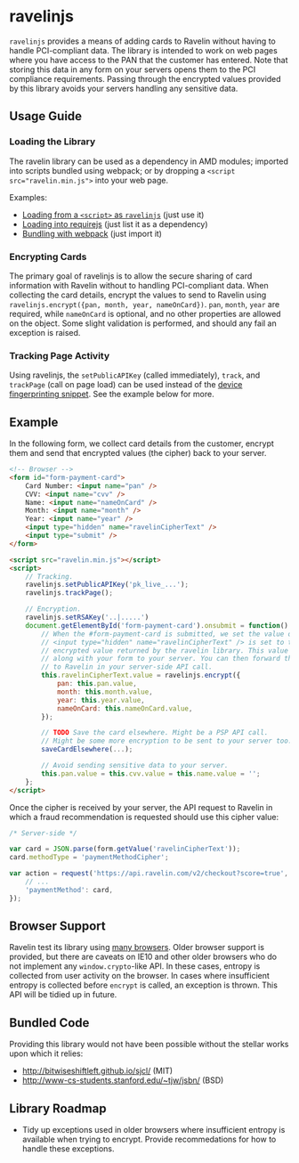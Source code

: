 # ravelinjs

`ravelinjs` provides a means of adding cards to Ravelin without having to handle
PCI-compliant data. The library is intended to work on web pages where you have
access to the PAN that the customer has entered. Note that storing this data in
any form on your servers opens them to the PCI compliance requirements. Passing
through the encrypted values provided by this library avoids your servers
handling any sensitive data.

## Usage Guide

### Loading the Library

The ravelin library can be used as a dependency in AMD modules; imported into
scripts bundled using webpack; or by dropping a `<script src="ravelin.min.js">`
into your web page.

Examples:

* [Loading from a `<script>` as `ravelinjs`](test/pages/scripttag) (just use it)
* [Loading into requirejs](test/pages/amd) (just list it as a dependency)
* [Bundling with webpack](test/pages/webpack) (just import it)

### Encrypting Cards

The primary goal of ravelinjs is to allow the secure sharing of card information
with Ravelin without to handling PCI-compliant data. When collecting the card
details, encrypt the values to send to Ravelin using
`ravelinjs.encrypt({pan, month, year, nameOnCard})`. `pan`, `month`, `year` are
required, while `nameOnCard` is optional, and no other properties are allowed
on the object. Some slight validation is performed, and should any fail an
exception is raised.

### Tracking Page Activity

Using ravelinjs, the `setPublicAPIKey` (called immediately), `track`, and
`trackPage` (call on page load) can be used instead of the [device
fingerprinting snippet][device-track]. See the example below for more.

## Example

In the following form, we collect card details from the customer, encrypt them
and send that encrypted values (the cipher) back to your server.

```html
<!-- Browser -->
<form id="form-payment-card">
    Card Number: <input name="pan" />
    CVV: <input name="cvv" />
    Name: <input name="nameOnCard" />
    Month: <input name="month" />
    Year: <input name="year" />
    <input type="hidden" name="ravelinCipherText" />
    <input type="submit" />
</form>

<script src="ravelin.min.js"></script>
<script>
    // Tracking.
    ravelinjs.setPublicAPIKey('pk_live_...');
    ravelinjs.trackPage();

    // Encryption.
    ravelinjs.setRSAKey('..|.....')
    document.getElementById('form-payment-card').onsubmit = function() {
        // When the #form-payment-card is submitted, we set the value of the
        // <input type="hidden" name="ravelinCipherText" /> is set to the
        // encrypted value returned by the ravelin library. This value is sent
        // along with your form to your server. You can then forward this value
        // to Ravelin in your server-side API call.
        this.ravelinCipherText.value = ravelinjs.encrypt({
            pan: this.pan.value,
            month: this.month.value,
            year: this.year.value,
            nameOnCard: this.nameOnCard.value,
        });

        // TODO Save the card elsewhere. Might be a PSP API call.
        // Might be some more encryption to be sent to your server too.
        saveCardElsewhere(...);

        // Avoid sending sensitive data to your server.
        this.pan.value = this.cvv.value = this.name.value = '';
    };
</script>
```

Once the cipher is received by your server, the API request to Ravelin in which a fraud recommendation is requested should use this cipher value:

```js
/* Server-side */

var card = JSON.parse(form.getValue('ravelinCipherText'));
card.methodType = 'paymentMethodCipher';

var action = request('https://api.ravelin.com/v2/checkout?score=true', {
    // ...
    'paymentMethod': card,
});
```

## Browser Support

Ravelin test its library using [many browsers](test/crossbrowser.conf.js). Older
browser support is provided, but there are caveats on IE10 and other older
browsers who do not implement any `window.crypto`-like API. In these cases,
entropy is collected from user activity on the browser. In cases where
insufficient entropy is collected before `encrypt` is called, an exception is
thrown. This API will be tidied up in future.

## Bundled Code

Providing this library would not have been possible without the stellar works
upon which it relies:

* http://bitwiseshiftleft.github.io/sjcl/ (MIT)
* http://www-cs-students.stanford.edu/~tjw/jsbn/ (BSD)

## Library Roadmap

* Tidy up exceptions used in older browsers where insufficient entropy is
  available when trying to encrypt. Provide recommedations for how to handle
  these exceptions.

[device-track]: https://developer.ravelin.com/v2/#device-tracking
